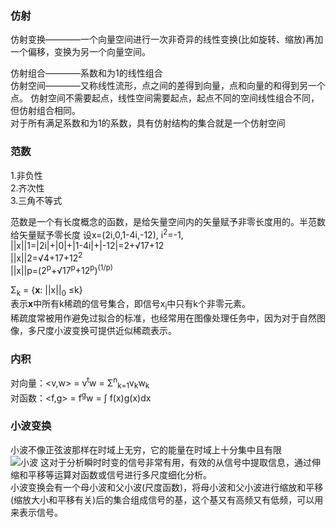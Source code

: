 ### 仿射   
仿射变换————一个向量空间进行一次非奇异的线性变换(比如旋转、缩放)再加一个偏移，变换为另一个向量空间。

仿射组合————系数和为1的线性组合   
仿射空间————又称线性流形，点之间的差得到向量，点和向量的和得到另一个点。
仿射空间不需要起点，线性空间需要起点，起点不同的空间线性组合不同，但仿射组合相同。   
对于所有满足系数和为1的系数，具有仿射结构的集合就是一个仿射空间


### 范数   
1.非负性   
2.齐次性   
3.三角不等式   

范数是一个有长度概念的函数，是给矢量空间内的矢量赋予非零长度用的。半范数给矢量赋予零长度
设x=(2i,0,1-4i,-12), i<sup>2</sup>=-1,   
||x||1=|2i|+|0|+|1-4i|+|-12|=2+&radic;17+12   
||x||2=&radic;4+17+12<sup>2</sup>   
||x||p=(2<sup>p</sup>+&radic;17<sup>p</sup>+12<sup>p</sup>)<sup>(1/p)</sup>   

&Sigma;<sub>k</sub> = {**x**: ||x||<sub>0</sub> &le;k}   
表示**x**中所有k稀疏的信号集合，即信号x<sub>i</sub>中只有k个非零元素。    
稀疏度常被用作避免过拟合的标准，也经常用在图像处理任务中，因为对于自然图像，多尺度小波变换可提供近似稀疏表示。

### 内积
对向量：<v,w> = v<sup>t</sup>w = &Sigma;<sup>n</sup><sub>k=1</sub>v<sub>k</sub>w<sub>k</sub>   
对函数：<f,g> = f<sup>g</sup>w = &int; f(x)g(x)dx   
### 小波变换    
小波不像正弦波那样在时域上无穷，它的能量在时域上十分集中且有限   
![小波](http://xilinx.eetop.cn/attachments/2015/12/3_201512291403377sTl3.png)
这对于分析瞬时时变的信号非常有用，有效的从信号中提取信息，通过伸缩和平移等运算对函数或信号进行多尺度细化分析。   
小波变换会有一个母小波和父小波(尺度函数)，将母小波和父小波进行缩放和平移(缩放大小和平移有关)后的集合组成信号的基，这个基又有高频又有低频，可以用来表示信号。
